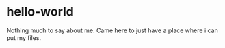 # hello-world

Nothing much to say about me.
Came here to just have a place where i can put my files.
